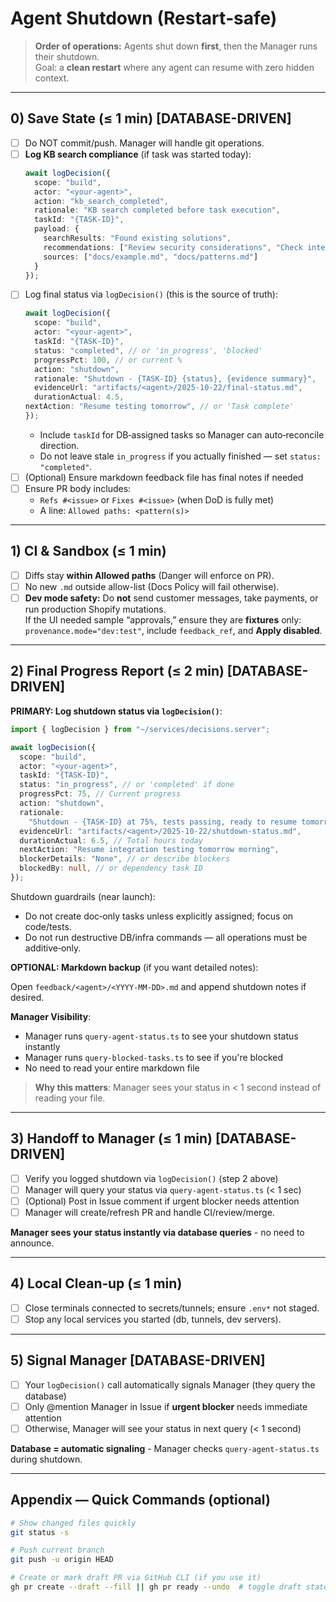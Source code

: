 # Agent Shutdown (Restart‑safe)

> **Order of operations:** Agents shut down **first**, then the Manager runs their shutdown.  
> Goal: a **clean restart** where any agent can resume with zero hidden context.

---

## 0) Save State (≤ 1 min) [DATABASE-DRIVEN]

- [ ] Do NOT commit/push. Manager will handle git operations.
- [ ] **Log KB search compliance** (if task was started today):
  ```typescript
  await logDecision({
    scope: "build",
    actor: "<your-agent>",
    action: "kb_search_completed",
    rationale: "KB search completed before task execution",
    taskId: "{TASK-ID}",
    payload: {
      searchResults: "Found existing solutions",
      recommendations: ["Review security considerations", "Check integration points"],
      sources: ["docs/example.md", "docs/patterns.md"]
    }
  });
  ```
- [ ] Log final status via `logDecision()` (this is the source of truth):
  ```typescript
  await logDecision({
    scope: "build",
    actor: "<your-agent>",
    taskId: "{TASK-ID}",
    status: "completed", // or 'in_progress', 'blocked'
    progressPct: 100, // or current %
    action: "shutdown",
    rationale: "Shutdown - {TASK-ID} {status}, {evidence summary}",
    evidenceUrl: "artifacts/<agent>/2025-10-22/final-status.md",
    durationActual: 4.5,
  nextAction: "Resume testing tomorrow", // or 'Task complete'
  });
  ```
  - Include `taskId` for DB‑assigned tasks so Manager can auto‑reconcile direction.
  - Do not leave stale `in_progress` if you actually finished — set `status: "completed"`.
- [ ] (Optional) Ensure markdown feedback file has final notes if needed
- [ ] Ensure PR body includes:
  - `Refs #<issue>` or `Fixes #<issue>` (when DoD is fully met)
  - A line: `Allowed paths: <pattern(s)>`

---

## 1) CI & Sandbox (≤ 1 min)

- [ ] Diffs stay **within Allowed paths** (Danger will enforce on PR).
- [ ] No new `.md` outside allow-list (Docs Policy will fail otherwise).
- [ ] **Dev mode safety:** Do **not** send customer messages, take payments, or run production Shopify mutations.  
       If the UI needed sample “approvals,” ensure they are **fixtures** only:
      `provenance.mode="dev:test"`, include `feedback_ref`, and **Apply disabled**.

---

## 2) Final Progress Report (≤ 2 min) [DATABASE-DRIVEN]

**PRIMARY: Log shutdown status via `logDecision()`**:

```typescript
import { logDecision } from "~/services/decisions.server";

await logDecision({
  scope: "build",
  actor: "<your-agent>",
  taskId: "{TASK-ID}",
  status: "in_progress", // or 'completed' if done
  progressPct: 75, // Current progress
  action: "shutdown",
  rationale:
    "Shutdown - {TASK-ID} at 75%, tests passing, ready to resume tomorrow",
  evidenceUrl: "artifacts/<agent>/2025-10-22/shutdown-status.md",
  durationActual: 6.5, // Total hours today
  nextAction: "Resume integration testing tomorrow morning",
  blockerDetails: "None", // or describe blockers
  blockedBy: null, // or dependency task ID
});
```

Shutdown guardrails (near launch):
- Do not create doc‑only tasks unless explicitly assigned; focus on code/tests.
- Do not run destructive DB/infra commands — all operations must be additive‑only.

**OPTIONAL: Markdown backup** (if you want detailed notes):

Open `feedback/<agent>/<YYYY‑MM‑DD>.md` and append shutdown notes if desired.

**Manager Visibility**:

- Manager runs `query-agent-status.ts` to see your shutdown status instantly
- Manager runs `query-blocked-tasks.ts` to see if you're blocked
- No need to read your entire markdown file

> **Why this matters**: Manager sees your status in < 1 second instead of reading your file.

---

## 3) Handoff to Manager (≤ 1 min) [DATABASE-DRIVEN]

- [ ] Verify you logged shutdown via `logDecision()` (step 2 above)
- [ ] Manager will query your status via `query-agent-status.ts` (< 1 sec)
- [ ] (Optional) Post in Issue comment if urgent blocker needs attention
- [ ] Manager will create/refresh PR and handle CI/review/merge.

**Manager sees your status instantly via database queries** - no need to announce.

---

## 4) Local Clean‑up (≤ 1 min)

- [ ] Close terminals connected to secrets/tunnels; ensure `.env*` not staged.
- [ ] Stop any local services you started (db, tunnels, dev servers).

---

## 5) Signal Manager [DATABASE-DRIVEN]

- [ ] Your `logDecision()` call automatically signals Manager (they query the database)
- [ ] Only @mention Manager in Issue if **urgent blocker** needs immediate attention
- [ ] Otherwise, Manager will see your status in next query (< 1 second)

**Database = automatic signaling** - Manager checks `query-agent-status.ts` during shutdown.

---

## Appendix — Quick Commands (optional)

```bash
# Show changed files quickly
git status -s

# Push current branch
git push -u origin HEAD

# Create or mark draft PR via GitHub CLI (if you use it)
gh pr create --draft --fill || gh pr ready --undo  # toggle draft state
```
